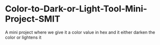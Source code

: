 # Color-to-Dark-or-Light-Tool-Mini-Project-SMIT
A mini project where we give it a color value in hex and it either darken the color or lightens it
